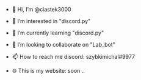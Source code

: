 - 👋 Hi, I’m @ciastek3000
- 👀 I’m interested in "discord.py"
- 🌱 I’m currently learning "discord.py"
- 💞️ I’m looking to collaborate on "Lab_bot"
- 📫 How to reach me discord: szybkimichal#9977

- 🌐 This is my website: soon ..


<!---
ciastek3000/ciastek3000 is a ✨ special ✨ repository because its `README.md` (this file) appears on your GitHub profile.
You can click the Preview link to take a look at your changes.
--->
